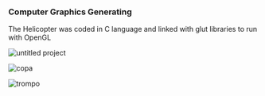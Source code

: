 
### Computer Graphics Generating ###

The Helicopter was coded in C language and linked with glut libraries to run with OpenGL

![untitled project](https://user-images.githubusercontent.com/20632410/53711639-a5924d80-3e08-11e9-8d19-8def17d772c3.gif)

![copa](https://user-images.githubusercontent.com/20632410/54081669-e1785780-42cd-11e9-8998-2093f8c58e6a.gif)

![trompo](https://user-images.githubusercontent.com/20632410/54081681-14bae680-42ce-11e9-816e-d4c966083231.gif)
